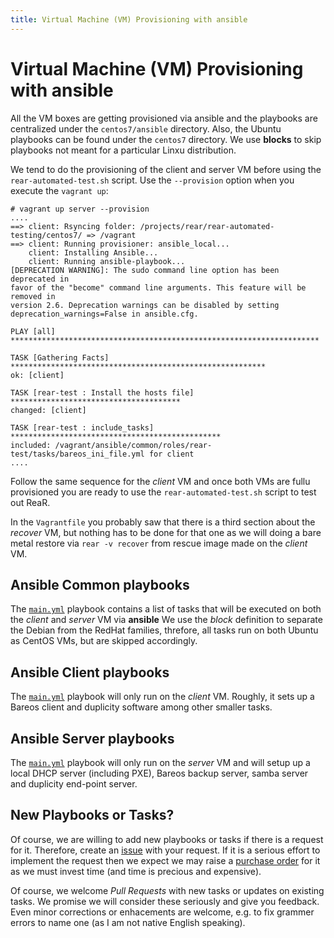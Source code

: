 ```yaml
---
title: Virtual Machine (VM) Provisioning with ansible
---
```


# Virtual Machine (VM) Provisioning with ansible

All the VM boxes are getting provisioned via ansible and the playbooks are centralized under the `centos7/ansible` directory. Also, the Ubuntu playbooks can be found under the `centos7` directory. We use **blocks** to skip playbooks not meant for a particular Linxu distribution.

We tend to do the provisioning of the client and server VM before using the `rear-automated-test.sh` script. Use the `--provision` option when you execute the `vagrant up`:

    # vagrant up server --provision 
    ....
    ==> client: Rsyncing folder: /projects/rear/rear-automated-testing/centos7/ => /vagrant
    ==> client: Running provisioner: ansible_local...
        client: Installing Ansible...
        client: Running ansible-playbook...
    [DEPRECATION WARNING]: The sudo command line option has been deprecated in 
    favor of the "become" command line arguments. This feature will be removed in 
    version 2.6. Deprecation warnings can be disabled by setting 
    deprecation_warnings=False in ansible.cfg.
    
    PLAY [all] *********************************************************************
    
    TASK [Gathering Facts] *********************************************************
    ok: [client]
    
    TASK [rear-test : Install the hosts file] **************************************
    changed: [client]
    
    TASK [rear-test : include_tasks] ***********************************************
    included: /vagrant/ansible/common/roles/rear-test/tasks/bareos_ini_file.yml for client
    ....
         
Follow the same sequence for the *client* VM and once both VMs are fullu provisioned you are ready to use the `rear-automated-test.sh` script to test out ReaR.

In the `Vagrantfile` you probably saw that there is a third section about the *recover* VM, but nothing has to be done for that one as we will doing a bare metal restore via `rear -v recover` from rescue image made on the *client* VM.

## Ansible Common playbooks

The [`main.yml`](https://github.com/gdha/rear-automated-testing/blob/master/centos7/ansible/common/roles/rear-test/tasks/main.yml) playbook contains a list of tasks that will be executed on both the *client* and *server* VM via **ansible**
We use the *block* definition to separate the Debian from the RedHat families, threfore, all tasks run on both Ubuntu as CentOS VMs, but are skipped accordingly.

## Ansible Client playbooks

The [`main.yml`](https://github.com/gdha/rear-automated-testing/blob/master/centos7/ansible/client/roles/rear-test/tasks/main.yml) playbook will only run on the *client* VM. Roughly, it sets up a Bareos client and duplicity software among other smaller tasks.

## Ansible Server playbooks

The [`main.yml`](https://github.com/gdha/rear-automated-testing/blob/master/centos7/ansible/server/roles/rear-test/tasks/main.yml) playbook will only run on the *server* VM and will setup up a local DHCP server (including PXE), Bareos backup server, samba server and duplicity end-point server.

## New Playbooks or Tasks?

Of course, we are willing to add new playbooks or tasks if there is a request for it. Therefore, create an [issue](https://github.com/gdha/rear-automated-testing/issues) with your request. If it is a serious effort to implement the request then we expect we may raise a [purchase order](http://www.it3.be/rear-support/rear-support-pricelist.pdf) for it as we must invest time (and time is precious and expensive).

Of course, we welcome *Pull Requests* with new tasks or updates on existing tasks. We promise we will consider these seriously and give you feedback. Even minor corrections or enhacements are welcome, e.g. to fix grammer errors to name one (as I am not native English speaking).
